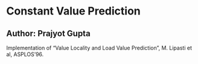 # Constant Value Prediction
## Author: Prajyot Gupta

Implementation of “Value Locality and Load Value Prediction”, M. Lipasti et al, ASPLOS’96.
